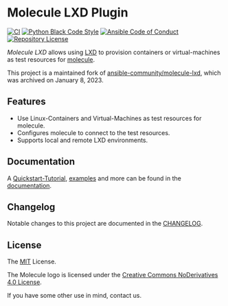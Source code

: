 # Molecule LXD Plugin

[![CI](https://github.com/nextlayer-ansible/molecule-lxd/actions/workflows/tox.yml/badge.svg)](https://github.com/nextlayer-ansible/molecule-lxd/actions/workflows/tox.yml)
[![Python Black Code Style](https://img.shields.io/badge/code%20style-black-000000.svg)](https://github.com/python/black)
[![Ansible Code of Conduct](https://img.shields.io/badge/Code%20of%20Conduct-Ansible-silver.svg)](https://docs.ansible.com/ansible/latest/community/code_of_conduct.html)
[![Repository License](https://img.shields.io/badge/license-MIT-brightgreen.svg)](LICENSE)

*Molecule LXD* allows using [LXD](https://linuxcontainers.org/lxd/) to provision containers or virtual-machines as test resources for [molecule](https://ansible.readthedocs.io/projects/molecule/).

This project is a maintained fork of [ansible-community/molecule-lxd](https://github.com/ansible-community/molecule-lxd), which was archived on January 8, 2023.

## Features

- Use Linux-Containers and Virtual-Machines as test resources for molecule.  
- Configures molecule to connect to the test resources.
- Supports local and remote LXD environments.

## Documentation

A [Quickstart-Tutorial](docs/quickstart.md), [examples](docs/examples.md) and more can be found in the [documentation](docs/index.md).

## Changelog

Notable changes to this project are documented in the [CHANGELOG](CHANGELOG.md).

## License

The [MIT](https://github.com/ansible/molecule/blob/master/LICENSE) License.

The Molecule logo is licensed under the [Creative Commons NoDerivatives 4.0 License](https://creativecommons.org/licenses/by-nd/4.0/).

If you have some other use in mind, contact us.
